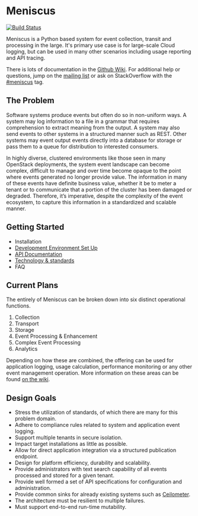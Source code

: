# Meniscus

[![Build Status](http://166.78.108.142:8080/job/Meniscus/badge/icon)](http://166.78.108.142:8080/job/Meniscus/)

Meniscus is a Python based system for event collection, transit and processing in the large. It's primary use case is for large-scale Cloud logging, but can be used in many other scenarios including usage reporting and API tracing.

There is lots of documentation in the [Github Wiki](https://github.com/ProjectMeniscus/meniscus/wiki). For additional help or questions, jump on the [mailing list](https://groups.google.com/forum/#!forum/meniscus) or ask on StackOverflow with the [#meniscus](http://stackoverflow.com/questions/tagged/meniscus) tag. 

## The Problem

Software systems produce events but often do so in non-uniform ways. A system may log information to a file in a grammar that requires comprehension to extract meaning from the output. A system may also send events to other systems in a structured manner such as REST. Other systems may event output events directly into a database for storage or pass them to a queue for distribution to interested consumers.

In highly diverse, clustered environments like those seen in many OpenStack deployments, the system event landscape can become complex, difficult to manage and over time become opaque to the point where events generated no longer provide value. The information in many of these events have definite business value, whether it be to meter a tenant or to communicate that a portion of the cluster has been damaged or degraded. Therefore, it’s imperative, despite the complexity of the event ecosystem, to capture this information in a standardized and scalable manner.

## Getting Started

* Installation
* [Development Environment Set Up](https://github.com/ProjectMeniscus/meniscus/wiki/Creating-a-development-environment-to-work-with-Meniscus)
* [API Documentation](https://github.com/ProjectMeniscus/meniscus/wiki)
* [Technology & standards](https://github.com/ProjectMeniscus/meniscus/wiki/Technology-and-Standards)
* FAQ

## Current Plans

The entirely of Meniscus can be broken down into six distinct operational functions. 

1. Collection
2. Transport
3. Storage
4. Event Processing & Enhancement
5. Complex Event Processing
6. Analytics

Depending on how these are combined, the offering can be used for application logging, usage calculation, performance monitoring or any other event management operation. More information on these areas can be found [on the wiki](https://github.com/ProjectMeniscus/meniscus/wiki/Operational-Functions).

## Design Goals

* Stress the utilization of standards, of which there are many for this problem domain.
* Adhere to compliance rules related to system and application event logging.
* Support multiple tenants in secure isolation.
* Impact target installations as little as possible.
* Allow for direct application integration via a structured publication endpoint.
* Design for platform efficiency, durability and scalability.
* Provide administrators with text search capability of all events processed and stored for a given tenant.
* Provide well formed a set of API specifications for configuration and administration.
* Provide common sinks for already existing systems such as [Ceilometer](https://wiki.openstack.org/wiki/Ceilometer).
* The architecture must be resilient to multiple failures.
* Must support end-to-end run-time mutability.
